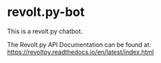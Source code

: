 # revolt.py-bot
This is a revolt.py chatbot.

The Revolt.py API Documentation can be found at: https://revoltpy.readthedocs.io/en/latest/index.html
